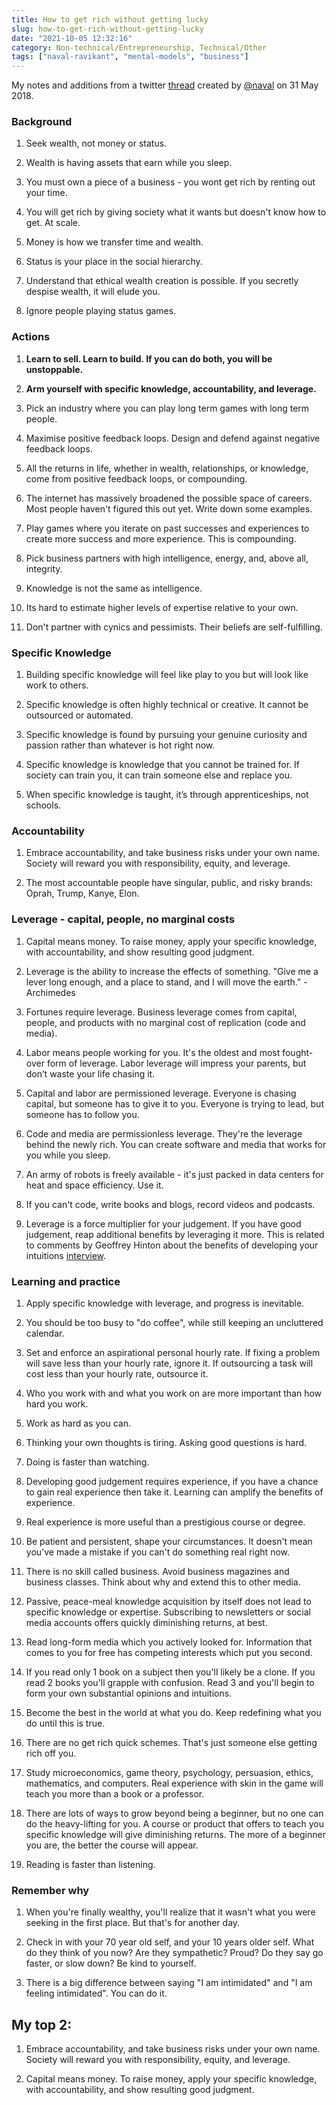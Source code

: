 ```yaml
---
title: How to get rich without getting lucky
slug: how-to-get-rich-without-getting-lucky
date: "2021-10-05 12:32:16"
category: Non-technical/Entrepreneurship, Technical/Other
tags: ["naval-ravikant", "mental-models", "business"]
---
```


My notes and additions from a twitter
[thread](https://twitter.com/naval/status/1002103360646823936) created by
[@naval](https://twitter.com/naval/status/1002103360646823936) on 31 May 2018.

### Background

1.  Seek wealth, not money or status.

1.  Wealth is having assets that earn while you sleep.

1.  You must own a piece of a business - you wont get rich by renting out
    your time.

1.  You will get rich by giving society what it wants but doesn't know how
    to get. At scale.

1.  Money is how we transfer time and wealth.

1.  Status is your place in the social hierarchy.

1.  Understand that ethical wealth creation is possible. If you secretly despise
    wealth, it will elude you.

1.  Ignore people playing status games.

### Actions

1.  **Learn to sell. Learn to build. If you can do both, you will be unstoppable.**

1.  **Arm yourself with specific knowledge, accountability, and leverage.**

1.  Pick an industry where you can play long term games with long term people.

1.  Maximise positive feedback loops. Design and defend against negative
    feedback loops.

1.  All the returns in life, whether in wealth, relationships, or knowledge,
    come from positive feedback loops, or compounding.

1.  The internet has massively broadened the possible space of careers. Most
    people haven't figured this out yet. Write down some examples.

1.  Play games where you iterate on past successes and experiences
    to create more success and more experience. This is compounding.
1.  Pick business partners with high intelligence, energy, and, above all,
    integrity.

1.  Knowledge is not the same as intelligence.

1.  Its hard to estimate higher levels of expertise relative to your own.

1.  Don't partner with cynics and pessimists. Their beliefs are self-fulfilling.

### Specific Knowledge

1.  Building specific knowledge will feel like play to you but will look like
    work to others.

1.  Specific knowledge is often highly technical or creative. It cannot be
    outsourced or automated.

1.  Specific knowledge is found by pursuing your genuine curiosity and passion
    rather than whatever is hot right now.

1.  Specific knowledge is knowledge that you cannot be trained for. If society
    can train you, it can train someone else and replace you.

1.  When specific knowledge is taught, it’s through apprenticeships, not
    schools.

### Accountability

1.  Embrace accountability, and take business risks under your own name. Society
    will reward you with responsibility, equity, and leverage.

1.  The most accountable people have singular, public, and risky brands: Oprah,
    Trump, Kanye, Elon.

### Leverage - capital, people, no marginal costs

1.  Capital means money. To raise money, apply your specific knowledge, with
    accountability, and show resulting good judgment.

1.  Leverage is the ability to increase the effects of something. "Give me a
    lever long enough, and a place to stand, and I will move the earth." -
    Archimedes

1.  Fortunes require leverage. Business leverage comes from capital, people, and
    products with no marginal cost of replication (code and media).

1.  Labor means people working for you. It's the oldest and most fought-over
    form of leverage. Labor leverage will impress your parents, but don’t waste
    your life chasing it.

1.  Capital and labor are permissioned leverage. Everyone is chasing capital,
    but someone has to give it to you. Everyone is trying to lead, but someone
    has to follow you.

1.  Code and media are permissionless leverage. They're the leverage behind the
    newly rich. You can create software and media that works for you while you
    sleep.

1.  An army of robots is freely available - it's just packed in data centers for
    heat and space efficiency. Use it.

1.  If you can't code, write books and blogs, record videos and podcasts.

1.  Leverage is a force multiplier for your judgement. If you have good
    judgement, reap additional benefits by leveraging it more. This is related
    to comments by Geoffrey Hinton about the benefits of developing your intuitions
    [interview](notes-from-an-interview-with-geoffrey-hinton).

### Learning and practice

1.  Apply specific knowledge with leverage, and progress is inevitable.

1.  You should be too busy to "do coffee", while still keeping an uncluttered
    calendar.

1.  Set and enforce an aspirational personal hourly rate. If fixing a problem
    will save less than your hourly rate, ignore it. If outsourcing a task will
    cost less than your hourly rate, outsource it.

1.  Who you work with and what you work on are more important than how hard you
    work.

1.  Work as hard as you can.

1.  Thinking your own thoughts is tiring. Asking good questions is hard.

1.  Doing is faster than watching.

1.  Developing good judgement requires experience, if you have a chance to gain
    real experience then take it. Learning can amplify the benefits of
    experience.

1.  Real experience is more useful than a prestigious course or degree.

1.  Be patient and persistent, shape your circumstances. It doesn't mean you've
    made a mistake if you can't do something real right now.

1.  There is no skill called business. Avoid business magazines and business
    classes. Think about why and extend this to other media.

1.  Passive, peace-meal knowledge acquisition by itself does not lead to
    specific knowledge or expertise. Subscribing to newsletters or social media
    accounts offers quickly diminishing returns, at best.

1.  Read long-form media which you actively looked for. Information that comes
    to you for free has competing interests which put you second.

1.  If you read only 1 book on a subject then you'll likely be a clone. If you
    read 2 books you'll grapple with confusion. Read 3 and you'll begin to form
    your own substantial opinions and intuitions.

1.  Become the best in the world at what you do. Keep redefining what you do
    until this is true.

1.  There are no get rich quick schemes. That's just someone else getting rich
    off you.

1.  Study microeconomics, game theory, psychology, persuasion, ethics,
    mathematics, and computers. Real experience with skin in the game will teach
    you more than a book or a professor.

1.  There are lots of ways to grow beyond being a beginner, but no one can do
    the heavy-lifting for you. A course or product that offers to teach you
    specific knowledge will give diminishing returns. The more of a beginner you
    are, the better the course will appear.

1.  Reading is faster than listening.

### Remember why

1.  When you're finally wealthy, you'll realize that it wasn't what you were
    seeking in the first place. But that's for another day.

1.  Check in with your 70 year old self, and your 10 years older self. What do
    they think of you now? Are they sympathetic? Proud? Do they say go faster, or
    slow down? Be kind to yourself.

1.  There is a big difference between saying "I am intimidated" and "I am
    feeling intimidated". You can do it.

## My top 2:

1.  Embrace accountability, and take business risks under your own name. Society
    will reward you with responsibility, equity, and leverage.

1.  Capital means money. To raise money, apply your specific knowledge, with
    accountability, and show resulting good judgment.
